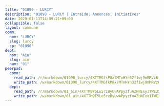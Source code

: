 ```yaml
---
title: "01090 - LURCY"
description: "01090 - LURCY | Entraide, Annonces, Initiatives"
date: 2020-01-11T14:09:21+09:00
collapsible: false
layout: commune
comm:
  nom: "LURCY"
  slug: lurcy
  cp: "01090"
dept:
  nom: "Ain"
  slug: ain
  num: "01"
peerpad:
  comm:
    read_path: /r/markdown/01090_lurcy/4XTTMGfkP8x7MTnHYn32f1wj9mMRVz6ffw3uCgrCkUez8Mncc
    write_path: /w/markdown/01090_lurcy/4XTTMGfkP8x7MTnHYn32f1wj9mMRVz6ffw3uCgrCkUez8Mncc-K3TgTf8BWDYpdSp9ZJfy4Cvwq9gw4egaEWq9xYZWdG1sM4rKenGQ7nQsp6CpUvCyKUrk1exC95DyTqzyPGBsThaU6gZ2Rv9V8wL5FhoZRRVAPtUvp2STUYM2yENW442jpvasZd4Q
  dept:
    read_path: /r/markdown/01_ain/4XTTM9F5Lu5rzByUwAPpyzfuAZHNExy1TWE3X3wiTrPFfiAJr
    write_path: /w/markdown/01_ain/4XTTM9F5Lu5rzByUwAPpyzfuAZHNExy1TWE3X3wiTrPFfiAJr-K3TgUnxzeFoJA4CB58vXNvKXURJneTNZHUsypAQGicGiZu7AS2sPbjspGpj7s3MmMv58YhkLaSUMQMHaiKAfoMv6wF36Urxbqqh8MmnXpnKkbVhnAishABEkMRAiyAt8GGJ1Jer2
---
```


